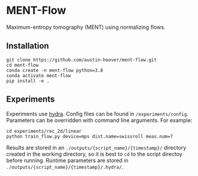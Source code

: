 # MENT-Flow

Maximum-entropy tomography (MENT) using normalizing flows.


## Installation

```
git clone https://github.com/austin-hoover/ment-flow.git
cd ment-flow
conda create -n ment-flow python=3.8
conda activate ment-flow
pip install -e .
```

## Experiments

Experiments use [hydra](https://hydra.cc). Config files can be found in `/experiments/config`. Parameters can be overridden with command line arguments. For example: 
```
cd experiments/rec_2d/linear
python train_flow.py device=mps dist.name=swissroll meas.num=7
```
Results are stored in an `./outputs/{script_name}/{timestamp}/` directory created in the working directory, so it is best to `cd` to the script directoy before running. Runtime parameters are stored in `./outputs/{script_name}/{timestamp}/.hydra/`.

